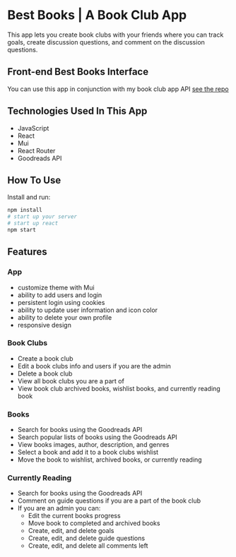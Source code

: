 # Best Books | A Book Club App

This app lets you create book clubs with your friends where you can track goals, create discussion questions, and comment on the discussion questions.

## Front-end Best Books Interface

You can use this app in conjunction with my book club app API [see the repo](https://github.com/christine-contreras/best-books-api)

## Technologies Used In This App

- JavaScript
- React
- Mui
- React Router
- Goodreads API

## How To Use

Install and run:

```sh
npm install
# start up your server
# start up react
npm start

```

## Features

### App

- customize theme with Mui
- ability to add users and login
- persistent login using cookies
- ability to update user information and icon color
- ability to delete your own profile
- responsive design

### Book Clubs

- Create a book club
- Edit a book clubs info and users if you are the admin
- Delete a book club
- View all book clubs you are a part of
- View book club archived books, wishlist books, and currently reading book

### Books

- Search for books using the Goodreads API
- Search popular lists of books using the Goodreads API
- View books images, author, description, and genres
- Select a book and add it to a book clubs wishlist
- Move the book to wishlist, archived books, or currently reading

### Currently Reading

- Search for books using the Goodreads API
- Comment on guide questions if you are a part of the book club
- If you are an admin you can:
  - Edit the current books progress
  - Move book to completed and archived books
  - Create, edit, and delete goals
  - Create, edit, and delete guide questions
  - Create, edit, and delete all comments left
